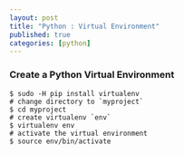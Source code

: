 ```yaml
---
layout: post
title: "Python : Virtual Environment"
published: true
categories: [python]
---
```


### Create a Python Virtual Environment
```shell
$ sudo -H pip install virtualenv
# change directory to `myproject`
$ cd myproject
# create virtualenv `env`
$ virtualenv env
# activate the virtual environment
$ source env/bin/activate
```

